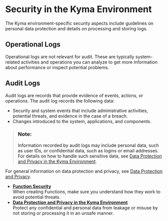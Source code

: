 <!-- loioee08fdfc9af8483b924e9ea9827f3ded -->

# Security in the Kyma Environment

The Kyma environment-specific security aspects include guidelines on personal data protection and details on processing and storing logs.



<a name="loioee08fdfc9af8483b924e9ea9827f3ded__section_oyv_ffj_hlb"/>

## Operational Logs

Operational logs are not relevant for audit. These are typically system-related activities and operations you can analyze to get more information about performance or inspect potential problems.



<a name="loioee08fdfc9af8483b924e9ea9827f3ded__section_nm4_lzh_hlb"/>

## Audit Logs

Audit logs are records that provide evidence of events, actions, or operations. The audit log records the following data:

-   Security and system events that include administrative activities, potential threats, and evidence in the case of a breach.
-   Changes introduced to the system, applications, and components.

> ### Note:  
> Information recorded by audit logs may include personal data, such as user IDs, or confidential data, such as logins or email addresses. For details on how to handle such sensitive data, see [Data Protection and Privacy in the Kyma Environment](Data_Protection_and_Privacy_in_the_Kyma_Environment_935e241.md).

For general information on data protection and privacy, see [Data Protection and Privacy](Data_Protection_and_Privacy_7e513d3.md).

-   **[Function Security](Function_Security_1be599b.md "When creating Functions, make sure you understand how they work to avoid potential
		threats. ")**  
When creating Functions, make sure you understand how they work to avoid potential threats.
-   **[Data Protection and Privacy in the Kyma Environment](Data_Protection_and_Privacy_in_the_Kyma_Environment_935e241.md "Protect any confidential and personal data from leakage or misuse by not storing or
		processing it in an unsafe manner.")**  
Protect any confidential and personal data from leakage or misuse by not storing or processing it in an unsafe manner.

